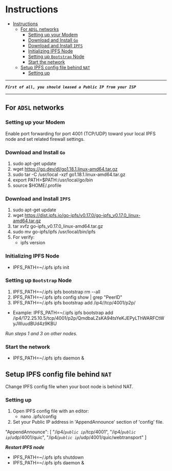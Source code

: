 # Instructions

- [Instructions](#instructions)
  - [For `ADSL` networks](#for-adsl-networks)
    - [Setting up your Modem](#setting-up-your-modem)
    - [Download and Install `Go`](#download-and-install-go)
    - [Download and Install `IPFS`](#download-and-install-ipfs)
    - [Initializing IPFS Node](#initializing-ipfs-node)
    - [Setting up `Bootstrap` Node](#setting-up-bootstrap-node)
    - [Start the network](#start-the-network)
  - [Setup IPFS config file behind `NAT`](#setup-ipfs-config-file-behind-nat)
    - [Setting up](#setting-up)
  
----------

***`First of all, you should leased a Public IP from your ISP`***

----------

## For `ADSL` networks

### Setting up your Modem

Enable port forwarding for port 4001 (TCP/UDP) toward your local IPFS node and set related firewall settings.

### Download and Install `Go`

1) sudo apt-get update
2) wget https://go.dev/dl/go1.18.1.linux-amd64.tar.gz
3) sudo tar -C /usr/local -xzf go1.18.1.linux-amd64.tar.gz
4) export PATH=$PATH:/usr/local/go/bin
5) source $HOME/.profile

### Download and Install `IPFS`

1) sudo apt-get update
2) wget https://dist.ipfs.io/go-ipfs/v0.17.0/go-ipfs_v0.17.0_linux-amd64.tar.gz
3) tar xvfz go-ipfs_v0.17.0_linux-amd64.tar.gz
4) sudo mv go-ipfs/ipfs /usr/local/bin/ipfs
5) For verify:
   - ipfs version

### Initializing IPFS Node

- IPFS_PATH=~/.ipfs ipfs init

### Setting up `Bootstrap` Node

1) IPFS_PATH=~/.ipfs ipfs bootstrap rm --all
2) IPFS_PATH=~/.ipfs ipfs config show | grep "PeerID"
3) IPFS_PATH=~/.ipfs ipfs bootstrap add /ip4/<your public ip address>/tcp/4001/p2p/<peer identity hash of bootnode>
- Example:
IPFS_PATH=~/.ipfs ipfs bootstrap add /ip4/172.25.10.5/tcp/4001/p2p/QmdbaLZsKA94tsYeKJEPyLThWARFCtWyJWuudBUd4z9KBU

*Run steps 1 and 3 on other nodes.*

### Start the network

- IPFS_PATH=~/.ipfs ipfs daemon &
  
## Setup IPFS config file behind `NAT`

Change IPFS config file when your boot node is behind NAT.

### Setting up

1) Open IPFS config file with an editor:
   - nano .ipfs/config
2) Set your Public IP address in 'AppendAnnounce' section of 'config' file.

  "AppendAnnounce": [
      "/ip4/*`public ip`*/tcp/4001",
      "/ip4/*`public ip`*/udp/4001/quic",
      "/ip4/*`public ip`*/udp/4001/quic/webtransport"
    ]

***Restart IPFS node***

- IPFS_PATH=~/.ipfs ipfs shutdown
- IPFS_PATH=~/.ipfs ipfs daemon &
